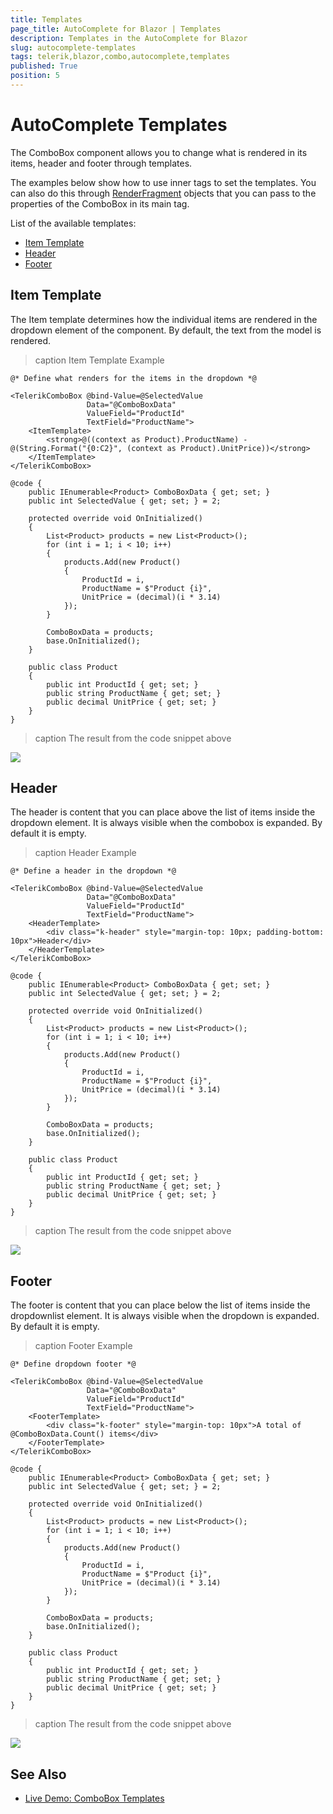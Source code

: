 ```yaml
---
title: Templates
page_title: AutoComplete for Blazor | Templates
description: Templates in the AutoComplete for Blazor
slug: autocomplete-templates
tags: telerik,blazor,combo,autocomplete,templates
published: True
position: 5
---
```


# AutoComplete Templates

The ComboBox component allows you to change what is rendered in its items, header and footer through templates.

The examples below show how to use inner tags to set the templates. You can also do this through [RenderFragment](https://blazor.net/api/Microsoft.AspNetCore.Blazor.RenderFragment.html) objects that you can pass to the properties of the ComboBox in its main tag.

List of the available templates:

* [Item Template](#item-template)
* [Header](#header)
* [Footer](#footer)


## Item Template

The Item template determines how the individual items are rendered in the dropdown element of the component. By default, the text from the model is rendered.

>caption Item Template Example

````CSHTML
@* Define what renders for the items in the dropdown *@

<TelerikComboBox @bind-Value=@SelectedValue
                 Data="@ComboBoxData"
                 ValueField="ProductId"
                 TextField="ProductName">
    <ItemTemplate>
        <strong>@((context as Product).ProductName) - @(String.Format("{0:C2}", (context as Product).UnitPrice))</strong>
    </ItemTemplate>
</TelerikComboBox>

@code {
    public IEnumerable<Product> ComboBoxData { get; set; }
    public int SelectedValue { get; set; } = 2;

    protected override void OnInitialized()
    {
        List<Product> products = new List<Product>();
        for (int i = 1; i < 10; i++)
        {
            products.Add(new Product()
            {
                ProductId = i,
                ProductName = $"Product {i}",
                UnitPrice = (decimal)(i * 3.14)
            });
        }

        ComboBoxData = products;
        base.OnInitialized();
    }

    public class Product
    {
        public int ProductId { get; set; }
        public string ProductName { get; set; }
        public decimal UnitPrice { get; set; }
    }
}
````

>caption The result from the code snippet above

![](images/combo-item-template.png)

## Header

The header is content that you can place above the list of items inside the dropdown element. It is always visible when the combobox is expanded. By default it is empty.

>caption Header Example

````CSHTML
@* Define a header in the dropdown *@

<TelerikComboBox @bind-Value=@SelectedValue
                 Data="@ComboBoxData"
                 ValueField="ProductId"
                 TextField="ProductName">
    <HeaderTemplate>
        <div class="k-header" style="margin-top: 10px; padding-bottom: 10px">Header</div>
    </HeaderTemplate>
</TelerikComboBox>

@code {
    public IEnumerable<Product> ComboBoxData { get; set; }
    public int SelectedValue { get; set; } = 2;

    protected override void OnInitialized()
    {
        List<Product> products = new List<Product>();
        for (int i = 1; i < 10; i++)
        {
            products.Add(new Product()
            {
                ProductId = i,
                ProductName = $"Product {i}",
                UnitPrice = (decimal)(i * 3.14)
            });
        }

        ComboBoxData = products;
        base.OnInitialized();
    }

    public class Product
    {
        public int ProductId { get; set; }
        public string ProductName { get; set; }
        public decimal UnitPrice { get; set; }
    }
}
````

>caption The result from the code snippet above

![](images/combo-header-template.png)

## Footer

The footer is content that you can place below the list of items inside the dropdownlist element. It is always visible when the dropdown is expanded. By default it is empty.

>caption Footer Example

````CSHTML
@* Define dropdown footer *@

<TelerikComboBox @bind-Value=@SelectedValue
                 Data="@ComboBoxData"
                 ValueField="ProductId"
                 TextField="ProductName">
    <FooterTemplate>
        <div class="k-footer" style="margin-top: 10px">A total of @ComboBoxData.Count() items</div>
    </FooterTemplate>
</TelerikComboBox>

@code {
    public IEnumerable<Product> ComboBoxData { get; set; }
    public int SelectedValue { get; set; } = 2;

    protected override void OnInitialized()
    {
        List<Product> products = new List<Product>();
        for (int i = 1; i < 10; i++)
        {
            products.Add(new Product()
            {
                ProductId = i,
                ProductName = $"Product {i}",
                UnitPrice = (decimal)(i * 3.14)
            });
        }

        ComboBoxData = products;
        base.OnInitialized();
    }

    public class Product
    {
        public int ProductId { get; set; }
        public string ProductName { get; set; }
        public decimal UnitPrice { get; set; }
    }
}
````

>caption The result from the code snippet above

![](images/combo-footer-template.png)

## See Also

  * [Live Demo: ComboBox Templates](https://demos.telerik.com/blazor-ui/combobox/templates)
   
  